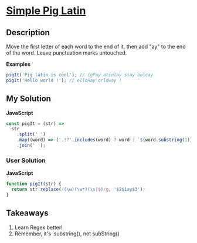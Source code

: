 # [Simple Pig Latin](https://www.codewars.com/kata/520b9d2ad5c005041100000f)

## Description

Move the first letter of each word to the end of it, then add "ay" to the end of the word. Leave punctuation marks untouched.

**Examples**

```js
pigIt('Pig latin is cool'); // igPay atinlay siay oolcay
pigIt('Hello world !'); // elloHay orldway !
```

## My Solution

**JavaScript**

```js
const pigIt = (str) =>
  str
    .split(' ')
    .map((word) => ('.!?'.includes(word) ? word : `${word.substring(1)}${word.substring(0, 1)}ay`))
    .join(' ');
```

### User Solution

**JavaScript**

```js
function pigIt(str) {
  return str.replace(/(\w)(\w*)(\s|$)/g, '$2$1ay$3');
}
```

## Takeaways

1. Learn Regex better!
2. Remember, it's .substring(), not subString()
